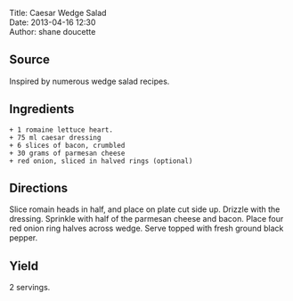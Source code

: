 Title: Caesar Wedge Salad  
Date: 2013-04-16 12:30  
Author: shane doucette  


## Source
Inspired by numerous wedge salad recipes.


## Ingredients
~~~~
+ 1 romaine lettuce heart.
+ 75 ml caesar dressing
+ 6 slices of bacon, crumbled
+ 30 grams of parmesan cheese
+ red onion, sliced in halved rings (optional)
~~~~


## Directions
Slice romain heads in half, and place on plate cut side up.  Drizzle with the dressing.  Sprinkle with half of the parmesan cheese and bacon.  Place four red onion ring halves across wedge.  Serve topped with fresh ground black pepper.


## Yield
2 servings.
